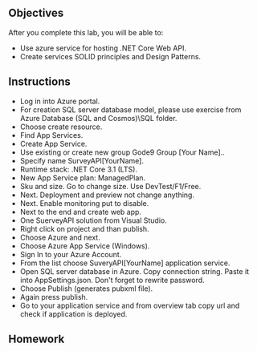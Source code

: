 ## Objectives

After you complete this lab, you will be able to:
-   Use azure service for hosting .NET Core Web API.
-   Create services SOLID principles and Design Patterns.

## Instructions
- Log in into Azure portal. 
- For creation SQL server database model, please use exercise from Azure Database (SQL and Cosmos)\SQL folder.
- Choose create resource.
- Find App Services.
- Create App Service.
- Use existing or create new group Gode9 Group [Your Name]..
- Specify name SurveyAPI[YourName].
- Runtime stack: .NET Core 3.1 (LTS).
- New App Service plan: ManagedPlan.
- Sku and size. Go to change size. Use DevTest/F1/Free.
- Next. Deployment and preview not change anything.
- Next. Enable monitoring put to disable.
- Next to the end and create web app.
- One SuerveyAPI solution from Visual Studio.
- Right click on project and than publish.
- Choose Azure and next.
- Choose Azure App Service (Windows).
- Sign In to your Azure Account.
- From the list choose SuveryAPI[YourName] application service.
- Open SQL server database in Azure. Copy connection string. Paste it into AppSettings.json. Don't forget to rewrite password.
- Choose Publish (generates pubxml file).
- Again press publish.
- Go to your application service and from overview tab copy url and check if application is deployed.

## Homework

